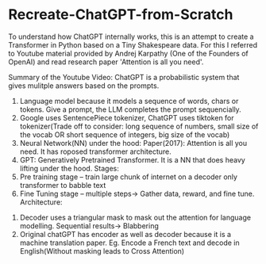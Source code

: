 # Recreate-ChatGPT-from-Scratch
To understand how ChatGPT internally works, this is an attempt to create a Transformer in Python based on a Tiny Shakespeare data.
For this I referred to Youtube material provided by Andrej Karpathy (One of the Founders of OpenAI) and read research paper 'Attention is all you need'.

Summary of the Youtube Video:
ChatGPT is a probabilistic system that gives mulitple answers based on the prompts.
1)	Language model because it models a sequence of words, chars or tokens. Give a prompt, the LLM completes the prompt sequencially.
2)	Google uses SentencePiece tokenizer, ChatGPT uses tiktoken for tokenizer(Trade off to consider: long sequence of numbers, small size of the vocab OR short sequence of integers, big size of the vocab)
3)	Neural Network(NN) under the hood: Paper(2017):  Attention is all you need. It has roposed transformer architecture.
4)	GPT: Generatively Pretrained Transformer. It is a NN that does heavy lifting under the hood.
Stages:
1)	Pre training stage – train large chunk of internet on a decoder only transformer to babble text
2)	Fine Tuning stage – multiple steps-> Gather data, reward, and fine tune.
Architecture:
1.	Decoder uses a triangular mask to mask out the attention for language modelling. Sequential results-> Blabbering
2.	Original chatGPT has encoder as well as decoder because it is a machine translation paper. Eg. Encode a  French text and decode in English(Without masking leads to Cross Attention)


